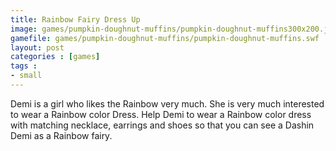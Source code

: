 ```yaml
---
title: Rainbow Fairy Dress Up
image: games/pumpkin-doughnut-muffins/pumpkin-doughnut-muffins300x200.jpg
gamefile: games/pumpkin-doughnut-muffins/pumpkin-doughnut-muffins.swf
layout: post
categories : [games]
tags : 
- small
---
```


 Demi is a girl who likes the Rainbow very much. She is very much interested to wear a Rainbow color Dress. Help Demi to wear a Rainbow color dress with matching necklace, earrings and shoes so that you can see a Dashin Demi as a Rainbow fairy.
